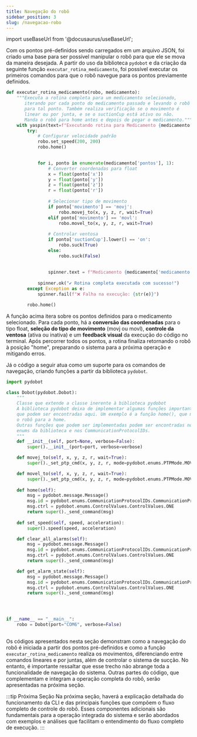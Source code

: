 ```yaml
---
title: Navegação do robô 
sidebar_position: 3
slug: /navegacao-robo
---
```


import useBaseUrl from '@docusaurus/useBaseUrl';

Com os pontos pré-definidos sendo carregados em um arquivo JSON, foi criado uma base para ser possível manipular o robô para que ele se mova da maneira desejada. A partir do uso da biblioteca `pydobot` e da criação da seguinte função `executar_rotina_medicamento`, foi possível executar os primeiros comandos para que o robô navegue para os pontos previamente definidos.

```python
def executar_rotina_medicamento(robo, medicamento):
    """Executa a rotina completa para um medicamento selecionado, 
       iterando por cada ponto do medicamento passado e levando o robô
       para tal ponto. Também realiza verificação se o movimento é 
       linear ou por junta, e se o suctionCup está ativo ou não.
       Manda o robô para home antes e depois de pegar o medicamento."""
    with yaspin(text=f"Executando rotina para Medicamento {medicamento['medicamento']}...", color="green") as spinner:
        try:
            # Configurar velocidade padrão
            robo.set_speed(200, 200)
            robo.home()
            

            for i, ponto in enumerate(medicamento['pontos'], 1):
                # Converter coordenadas para float
                x = float(ponto['x'])
                y = float(ponto['y'])
                z = float(ponto['z'])
                r = float(ponto['r'])
                
                # Selecionar tipo de movimento
                if ponto['movimento'] == 'movj':
                    robo.movej_to(x, y, z, r, wait=True)
                elif ponto['movimento'] == 'movl':
                    robo.movel_to(x, y, z, r, wait=True)
                
                # Controlar ventosa
                if ponto['suctionCup'].lower() == 'on':
                    robo.suck(True)
                else:
                    robo.suck(False)
                
                
                spinner.text = f"Medicamento {medicamento['medicamento']} - Ponto {i}/{len(medicamento['pontos'])} concluído"
            
            spinner.ok("✔ Rotina completa executada com sucesso!")
        except Exception as e:
            spinner.fail(f"❌ Falha na execução: {str(e)}")

        robo.home()
```

A função acima itera sobre os pontos definidos para o medicamento selecionado. Para cada ponto, há a **conversão das coordenadas** para o tipo float, **seleção do tipo de movimento** (movj ou movl), **controle da ventosa** (ativa ou inativa) e um **feedback visual** da execução do código no terminal. Após percorrer todos os pontos, a rotina finaliza retornando o robô à posição "home", preparando o sistema para a próxima operação e mitigando erros.

Já o código a seguir atua como um suporte para os comandos de navegação, criando funções a partir da biblioteca `pydobot`.


```python 
import pydobot

class Dobot(pydobot.Dobot):
    """
    Classe que extende a classe inerente à biblioteca pydobot
    A biblioteca pydobot deixa de implementar algumas funções importantes
    que podem ser encontradas aqui. Um exemplo é a função home(), que manda 
    o robô para a home.
    Outras funções que podem ser implementadas podem ser encontradas nos
    enums da biblioteca e nos CommunicationProtocolIDs. 
    """
    def __init__(self, port=None, verbose=False):
        super().__init__(port=port, verbose=verbose)

    def movej_to(self, x, y, z, r, wait=True):
        super()._set_ptp_cmd(x, y, z, r, mode=pydobot.enums.PTPMode.MOVJ_XYZ, wait=wait)

    def movel_to(self, x, y, z, r, wait=True):
        super()._set_ptp_cmd(x, y, z, r, mode=pydobot.enums.PTPMode.MOVL_XYZ, wait=wait)    
        
    def home(self):
        msg = pydobot.message.Message()
        msg.id = pydobot.enums.CommunicationProtocolIDs.CommunicationProtocolIDs.SET_HOME_CMD
        msg.ctrl = pydobot.enums.ControlValues.ControlValues.ONE
        return super()._send_command(msg)
    
    def set_speed(self, speed, acceleration):
        super().speed(speed, acceleration)

    def clear_all_alarms(self):
        msg = pydobot.message.Message()
        msg.id = pydobot.enums.CommunicationProtocolIDs.CommunicationProtocolIDs.CLEAR_ALL_ALARMS_STATE
        msg.ctrl = pydobot.enums.ControlValues.ControlValues.ONE
        return super()._send_command(msg)

    def get_alarm_state(self):
        msg = pydobot.message.Message()
        msg.id = pydobot.enums.CommunicationProtocolIDs.CommunicationProtocolIDs.GET_ALARMS_STATE
        msg.ctrl = pydobot.enums.ControlValues.ControlValues.ONE
        return super()._send_command(msg)




if __name__ == "__main__":
    robo = Dobot(port="COM6", verbose=False)
    
```


Os códigos apresentados nesta seção demonstram como a navegação do robô é iniciada a partir dos pontos pré-definidos e como a função `executar_rotina_medicamento` realiza os movimentos, diferenciando entre comandos lineares e por juntas, além de controlar o sistema de sucção. No entanto, é importante ressaltar que esse trecho não abrange toda a funcionalidade de navegação do sistema. Outras partes do código, que complementam e integram a operação completa do robô, serão apresentadas na próxima seção.

:::tip Próxima Seção
Na próxima seção, haverá a explicação detalhada do funcionamento da CLI e das principais funções que compõem o fluxo completo de controle do robô. Esses componentes adicionais são fundamentais para a operação integrada do sistema e serão abordados com exemplos e análises que facilitam o entendimento do fluxo completo de execução.
:::